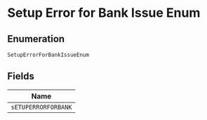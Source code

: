 
# Setup Error for Bank Issue Enum

## Enumeration

`SetupErrorForBankIssueEnum`

## Fields

| Name |
|  --- |
| `sETUPERRORFORBANK` |

